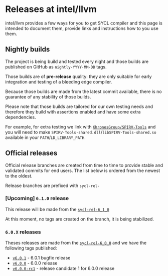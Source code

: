# Releases at intel/llvm

intel/llvm provides a few ways for you to get SYCL compiler and this
page is intended to document them, provide links and instructions
how to you use them.

## Nightly builds

The project is being build and tested every night and those builds
are published on GitHub as `nightly-YYYY-MM-DD` tags.

Those builds are of **pre-release** quality: they are only suitable
for early integration and testing of a bleeding edge compiler.

Because those builds are made from the latest commit available,
there is no guarantee of any stability of those builds.

Please note that those builds are tailored for our own testing needs
and therefore they build with assertions enabled and have some extra
dependencies.

For example, for extra testing we link with
[`KhronosGroup/SPIRV-Tools`](https://github.com/KhronosGroup/SPIRV-Tools)
and you will need to make
`SPIRV-Tools-shared.dll`/`libSPIRV-Tools-shared.so` available in
your `PATH`/`LD_LIBRARY_PATH`.

## Official releases

Official release branches are created from time to time to provide
stable and validated commits for end users. The list below is
ordered from the newest to the oldest.

Release branches are prefixed with `sycl-rel-`

### [Upcoming] `6.1.0` release

This release will be made from
the [`sycl-rel-6_1_0`](https://github.com/intel/llvm/tree/sycl-rel-6_1_0)

At this moment, no tags are created on the branch, it is being
stabilized.

### `6.0.X` releases

Theses releases are made from
the [`sycl-rel-6_0_0`](https://github.com/intel/llvm/tree/sycl-rel-6_0_0)
and we have the following tags published:
- [`v6.0.1`](https://github.com/intel/llvm/releases/tag/v6.0.1) -
  6.0.1 bugfix release
- [`v6.0.0`](https://github.com/intel/llvm/releases/tag/v6.0.0) -
  6.0.0 release
- [`v6.0.0-rc1`](https://github.com/intel/llvm/releases/tag/v6.0.0-rc1) -
  release candidate 1 for 6.0.0 release
